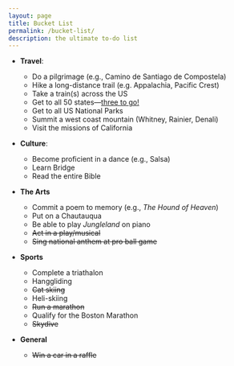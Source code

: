 ```yaml
---
layout: page
title: Bucket List
permalink: /bucket-list/
description: the ultimate to-do list
---
```

- **Travel**:
	- Do a pilgrimage (e.g., Camino de Santiago de Compostela)
	- Hike a long-distance trail (e.g. Appalachia, Pacific Crest)
	- Take a train(s) across the US
	- Get to all 50 states—[three to go!](/states/)
	- Get to all US National Parks
	- Summit a west coast mountain (Whitney, Rainier, Denali)
	- Visit the missions of California

- **Culture**:
	- Become proficient in a dance (e.g., Salsa)
	- Learn Bridge
	- Read the entire Bible

- **The Arts**
	- Commit a poem to memory (e.g., *The Hound of Heaven*)
	- Put on a Chautauqua
	- Be able to play *Jungleland* on piano
	- ~~Act in a play/musical~~
	- ~~Sing national anthem at pro ball game~~

- **Sports**
	- Complete a triathalon
	- Hanggliding
	- ~~Cat skiing~~
	- Heli-skiing
	- ~~Run a marathon~~
	- Qualify for the Boston Marathon
	- ~~Skydive~~

- **General**
	- ~~Win a car in a raffle~~